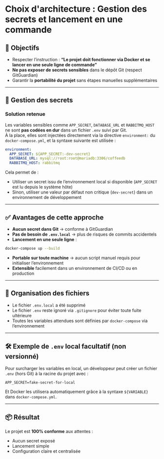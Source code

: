 # Choix d'architecture : Gestion des secrets et lancement en une commande

## 🎯 Objectifs

- Respecter l’instruction : **“Le projet doit fonctionner via Docker et se lancer en une seule ligne de commande”**
- **Ne pas exposer de secrets sensibles** dans le dépôt Git (respect GitGuardian)
- Garantir la **portabilité du projet** sans étapes manuelles supplémentaires

---

## 🔐 Gestion des secrets

### Solution retenue

Les variables sensibles comme `APP_SECRET`, `DATABASE_URL` et `RABBITMQ_HOST` ne sont **pas codées en dur** dans un fichier `.env` suivi par Git.  
À la place, elles sont injectées directement via la directive `environment:` du `docker-compose.yml`, et la syntaxe suivante est utilisée :

```yaml
environment:
  APP_SECRET: ${APP_SECRET:-dev-secret}
  DATABASE_URL: mysql://root:root@mariadb:3306/coffeedb
  RABBITMQ_HOST: rabbitmq
```

Cela permet de :

* Utiliser un secret issu de l’environnement local si disponible (`APP_SECRET` est lu depuis le système hôte)
* Sinon, utiliser une valeur par défaut non critique (`dev-secret`) dans un environnement de développement

---

## ✅ Avantages de cette approche

* **Aucun secret dans Git** → conforme à GitGuardian
* **Pas de besoin de `.env.local`** → plus de risques de commits accidentels
* **Lancement en une seule ligne** :

```bash
docker-compose up --build
```

* **Portable sur toute machine** → aucun script manuel requis pour initialiser l’environnement
* **Extensible** facilement dans un environnement de CI/CD ou en production

---

## 📂 Organisation des fichiers

* Le fichier `.env.local` a été supprimé
* Le fichier `.env` reste ignoré via `.gitignore` pour éviter toute fuite ultérieure
* Toutes les variables attendues sont définies par `docker-compose` via l’environnement

---

## 🛠️ Exemple de `.env` local facultatif (non versionné)

Pour surcharger les variables en local, un développeur peut créer un fichier `.env` (hors Git) à la racine du projet avec :

```env
APP_SECRET=fake-secret-for-local
```

Et Docker les utilisera automatiquement grâce à la syntaxe `${VARIABLE}` dans `docker-compose.yml`.

---

## 📦 Résultat

Le projet est **100% conforme** aux attentes :

* Aucun secret exposé
* Lancement simple
* Configuration claire et centralisée

```

